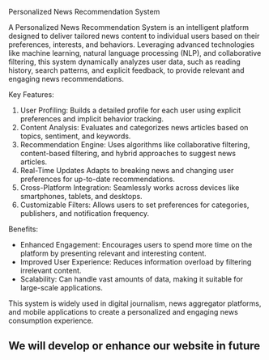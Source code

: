 Personalized News Recommendation System 

A Personalized News Recommendation System is an intelligent platform designed to deliver tailored news content to individual users based on their preferences, interests, and behaviors. Leveraging advanced technologies like machine learning, natural language processing (NLP), and collaborative filtering, this system dynamically analyzes user data, such as reading history, search patterns, and explicit feedback, to provide relevant and engaging news recommendations.  

Key Features:  
1. User Profiling: Builds a detailed profile for each user using explicit preferences and implicit behavior tracking.  
2. Content Analysis: Evaluates and categorizes news articles based on topics, sentiment, and keywords.  
3. Recommendation Engine: Uses algorithms like collaborative filtering, content-based filtering, and hybrid approaches to suggest news articles.  
4. Real-Time Updates Adapts to breaking news and changing user preferences for up-to-date recommendations.  
5. Cross-Platform Integration: Seamlessly works across devices like smartphones, tablets, and desktops.  
6. Customizable Filters: Allows users to set preferences for categories, publishers, and notification frequency.  

Benefits:  
- Enhanced Engagement: Encourages users to spend more time on the platform by presenting relevant and interesting content.  
- Improved User Experience: Reduces information overload by filtering irrelevant content.  
- Scalability: Can handle vast amounts of data, making it suitable for large-scale applications.  

This system is widely used in digital journalism, news aggregator platforms, and mobile applications to create a personalized and engaging news consumption experience.



## We will develop or enhance our website in future
